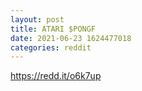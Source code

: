 ```yaml
--- 
layout: post 
title: ATARI $PONGF 
date: 2021-06-23 1624477018 
categories: reddit 
--- 
```

https://redd.it/o6k7up